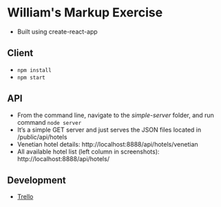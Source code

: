 # William's Markup Exercise
- Built using create-react-app

## Client
- `npm install`
- `npm start`

## API
- From the command line, navigate to the *simple-server* folder, and run command `node server`
- It’s a simple GET server and just serves the JSON files located in /public/api/hotels
- Venetian hotel details: http://localhost:8888/api/hotels/venetian 
- All available hotel list (left column in screenshots): http://localhost:8888/api/hotels/

## Development 
- [Trello](https://trello.com/b/teZg5vRx/markup-exercise)
